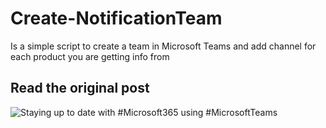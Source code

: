 # Create-NotificationTeam

Is a simple script to create a team in Microsoft Teams and add channel for each product you are getting info from

## Read the original post

![Staying up to date with #Microsoft365 using #MicrosoftTeams](http://msunified.net/2019/12/11/staying-up-to-date-with-microsoft365-using-microsoftteams)
